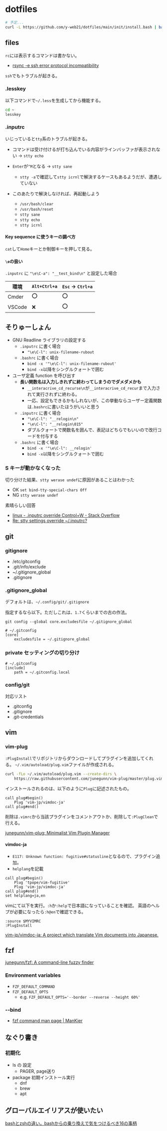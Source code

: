 # dotfiles

```bash
# 予定...
curl -L https://github.com/y-web21/dotfiles/main/init/install.bash | bash
```

## files

`rc`には表示するコマンドは書かない。

- [rsync -e ssh error protocol incompatibility](https://www.linuxquestions.org/questions/linux-networking-3/rsync-e-ssh-error-protocol-incompatibility-345101/)

`ssh`でもトラブルが起きる。

### .lesskey

以下コマンドで`~/.less`を生成してから機能する。

```sh
cd ~
lesskey
```

### .inputrc

いじっていると`tty`系のトラブルが起きる。

- コマンドは受け付けるが打ち込んでいる内容がラインバッファが表示されない -> `stty echo`
- `Enter`が`^M`となる -> `stty sane`
  - `stty -a`で確認して`stty icrnl`で解決するケースもあるようだが、遭遇していない

- このあたりで解決しなければ、再起動しよう
  - `/usr/bash/clear`
  - `/usr/bash/reset`
  - `stty sane`
  - `stty echo`
  - `stty icrnl`

#### Key sequence に使うキーの調べ方

`cat`して`Home`キーとか制御キーを押して見る。

#### `\e`の扱い

`.inputrc` に `"\e\C-a": "__test_bind\n"` と設定した場合

| 環境   | `Alt+Ctrl+a` | `Esc` -> `Ctrl+a` |
| ------ | ------------ | ----------------- |
| Cmder  | ⭕            | ⭕                 |
| VSCode | ❌            | ⭕                 |

## そりゅーしょん

- GNU Readline ライブラリの設定する
  - `.inputrc` に書く場合
    - `"\e\C-l": unix-filename-rubout`
  - `.bashrc` に書く場合
    - `bind -x '"\e\C-l": unix-filename-rubout'`
    - `bind -x`以降をシングルクォートで囲む
- ユーザ定義 function を呼び出す
  - **長い関数名は入力しきれずに終わってしまうのでダメダメかも**
    - `__interacrive_cd_recurse\n`が`__interacrive_cd_recur`まで入力されて実行されずに終わる。
    - 一応、設定もできるかもしれないが、この挙動ならユーザー定義関数は`.bashrc`に書いたほうがいいと思う
  - `.inputrc` に書く場合
    - `"\e\C-l": "__relogin\n"`
    - `"\e\C-l": "__relogin\015"`
    - ダブルクォートで関数名を囲んで、表記はどちらでもいいので改行コードを付与する
  - `.bashrc` に書く場合
    - `bind -x '"\e\C-l": __relogin'`
    - `bind -x`以降をシングルクォートで囲む

### S キーが動かなくなった

切り分けた結果、`stty werase undef`に原因があることはわかった

- OK `set bind-tty-special-chars Off`
- NG `stty werase undef`

素晴らしい回答

- [linux - .inputrc override Control+W - Stack Overflow](https://stackoverflow.com/questions/23349325/inputrc-override-controlw)
- [Re: stty settings override ~/.inputrc?](https://lists.gnu.org/archive/html/bug-bash/2005-08/msg00003.html)

## git

### gitignore

- /etc/gitconfig
- .git/info/exclude
- ~/.gitignore_global
- .gitignore

### .gitignore_global

デフォルトは、`~/.config/git/.gitignore`

指定するなら以下。ただしこれは、`1.7`くらいまでの古の作法。

`git config --global core.excludesfile ~/.gitignore_global`

``` t
# ~/.gitconfig
[core]
    excludesfile = ~/.gitignore_global
```

### private セッティングの切り分け

``` t
# ~/.gitconfig
[include]
    path = ~/.gitconfig.local
```

### config/git

対応リスト

- .gitconfig
- .gitignore
- .git-credentials

## vim

### vim-plug

`:PlugInstall`でリポジトリからダウンロードしてプラグインを追加してくれる。
`~/.vim/autoload/plug.vim`ファイルが作成される。

```sh
curl -fLo ~/.vim/autoload/plug.vim --create-dirs \
    https://raw.githubusercontent.com/junegunn/vim-plug/master/plug.vim
```

インストールされるのは、以下のように`Plug`に記述されたもの。

``` vimrc
call plug#begin()
    Plug 'vim-jp/vimdoc-ja'
call plug#end()
```

削除は`.vimrc`から当該プラグインをコメントアウトか、削除して`:PlugClean`で行える。

[junegunn/vim-plug: Minimalist Vim Plugin Manager](https://github.com/junegunn/vim-plug)

#### vimdoc-ja

- `E117: Unknown function: fugitive#statusline`となるので、プラグイン追加。
- `helplang`を記載

```vimrc
call plug#begin()
    Plug 'tpope/vim-fugitive'
    Plug 'vim-jp/vimdoc-ja'
call plug#end()
set helplang=ja,en
```

vimにて以下を実行。`:h`か`:help`で日本語になっていることを確認。
英語のヘルプが必要になったら`:h@en`で確認できる。

```vim
:source $MYVIMRC
:PlugInstall
```

[vim-jp/vimdoc-ja: A project which translate Vim documents into Japanese.](https://github.com/vim-jp/vimdoc-ja)

## fzf

[junegunn/fzf: A command-line fuzzy finder](https://github.com/junegunn/fzf)

### Environment variables

- `FZF_DEFAULT_COMMAND`
- `FZF_DEFAULT_OPTS`
  - e.g. `FZF_DEFAULT_OPTS='--border --reverse --height 60%'`

### --bind

- [fzf command man page | ManKier](https://www.mankier.com/1/fzf#Key/Event_Bindings-Available_Actions)

## なぐり書き

### 初期化

- ls の 設定
  - PAGER, page送り
- package 初期インストール実行
  - dnf
  - brew
  - apt

## グローバルエイリアスが使いたい

[bashとzshの違い。bashからの乗り換えで気をつけるべき16の事柄](https://kanasys.com/tech/803#index3)
